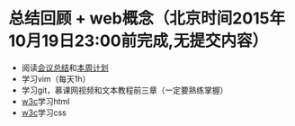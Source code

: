 # 总结回顾 + web概念（北京时间2015年10月19日23:00前完成,无提交内容）
- 阅读[会议总结](http://cuc-dev.github.io/2015/10/18/20151018MeetingSummary/)和[本周计划](http://cuc-dev.github.io/2015/10/17/20151017WeeklyPlanning/)
- 学习vim（每天1h）
- 学习git，慕课网视频和文本教程前三章（一定要熟练掌握）
- [w3c](http://www.w3schools.com/html/)学习html
- [w3c](http://www.w3schools.com/css/)学习css
